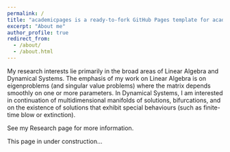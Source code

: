 ```yaml
---
permalink: /
title: "academicpages is a ready-to-fork GitHub Pages template for academic personal websites"
excerpt: "About me"
author_profile: true
redirect_from: 
  - /about/
  - /about.html
---
```


My research interests lie primarily in the broad areas of Linear Algebra and Dynamical Systems. The emphasis of my work on Linear Algebra is on eigenproblems (and singular value problems) where the matrix depends smoothly on one or more parameters. In Dynamical Systems, I am interested in continuation of multidimensional manifolds of solutions, bifurcations, and on the existence of solutions that exhibit special behaviours (such as finite-time blow or extinction).

See my Research page for more information.

This page in under construction...